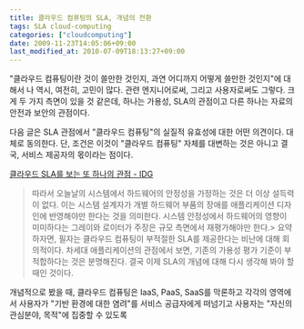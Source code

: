 ```yaml
---
title: 클라우드 컴퓨팅의 SLA, 개념의 전환
tags: SLA cloud-computing
categories: ["cloudcomputing"]
date: 2009-11-23T14:05:06+09:00
last_modified_at: 2010-07-09T18:13:27+09:00
---
```

"클라우드 컴퓨팅이란 것이 쓸만한 것인지, 과연 어디까지 어떻게 쓸만한
것인지"에 대해서 나 역시, 여전히, 고민이 많다. 관련 엔지니어로써,
그리고 사용자로써도 그렇다. 크게 두 가지 측면이 있을 것 같은데, 하나는
가용성, SLA의 관점이고 다른 하나는 자료의 안전과 보안의 관점이다.

다음 글은 SLA 관점에서 "클라우드 컴퓨팅"의 실질적 유효성에 대한 어떤
의견이다. 대체로 동의한다. 단, 조건은 이것이 "클라우드 컴퓨팅" 자체를
대변하는 것은 아니고 결국, 서비스 제공자의 몫이라는 점이다.

[클라우드 SLA를 보는 또 하나의 관점 - IDG](http://www.idg.co.kr/newscenter/common/newCommonView.do?newsId=60330)

> 따라서 오늘날의 시스템에서 하드웨어의 안정성을 가정하는 것은 더 이상 설득력이 없다. 이는 시스템 설계자가 개별 하드웨어 부품의 장애를 애플리케이션 디자인에 반영해야만 한다는 것을 의미한다. 시스템 안정성에서 하드웨어의 영향이 미미하다는 그레이와 로이터가 주장은 규모 측면에서 재평가해야만 한다.> 요약하자면, 필자는 클라우드 컴퓨팅이 부적절한 SLA를 제공한다는 비난에 대해 회의적이다. 차세대 애플리케이션의 관점에서 보면, 기존의 가용성 평가 기준이 부적합하다는 것은 분명해진다. 결국 이제 SLA의 개념에 대해 다시 생각해 봐야 할 때인 것이다.

개념적으로 봤을 때, 클라우드 컴퓨팅은 IaaS, PaaS, SaaS를 막론하고 각각의
영역에서 사용자가 "기반 환경에 대한 염려"를 서비스 공급자에게 떠넘기고
사용자는 "자신의 관심분야, 목적"에 집중할 수 있도록

